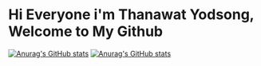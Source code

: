 # Hi Everyone i'm Thanawat Yodsong, Welcome to My Github

<!-- Status -->

[![Anurag's GitHub stats](https://github-readme-stats.vercel.app/api?username=tanongsakintean&show_icons=true&theme=vue-dark)](https://github.com/anuraghazra/github-readme-stats)
[![Anurag's GitHub stats](https://github-readme-stats.vercel.app/api/top-langs/?username=Thanawat2002&langs_count=5&theme=vue-dark)](https://github.com/anuraghazra/github-readme-stats)
